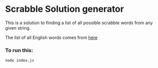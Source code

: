 # Scrabble Solution generator

This is a solution to finding a list of all possible scrabble words from any given string.

The list of all English words comes from [here](https://github.com/dwyl/english-words)

### To run this:
```
node index.js
```